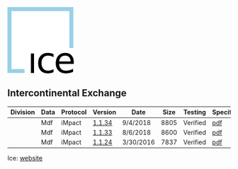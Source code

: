 ![Ice](https://github.com/Open-Markets-Initiative/Directory/blob/master/Logos/Ice.png)


## Intercontinental Exchange

|Division | Data | Protocol | Version | Date | Size | Testing | Specification|
|--- | --- | --- | --- | --- | --- | --- | ---|
| | Mdf | iMpact | [1.1.34](https://github.com/Open-Markets-Initiative/wireshark-lua/blob/master/Ice/Ice.Mdf.iMpact.v1.1.34.Script.Dissector.lua "Intercontinental Exchange 1.1.34 Script Dissector") | 9/4/2018 | 8805 | Verified | [pdf](https://github.com/Open-Markets-Initiative/Directory/blob/master/Specifications/Ice/Ice.Mdf.iMpact.v1.1.34.pdf "Specification manual")|
| | Mdf | iMpact | [1.1.33](https://github.com/Open-Markets-Initiative/wireshark-lua/blob/master/Ice/Ice.Mdf.iMpact.v1.1.33.Script.Dissector.lua "Intercontinental Exchange 1.1.33 Script Dissector") | 8/6/2018 | 8600 | Verified | [pdf](https://github.com/Open-Markets-Initiative/Directory/blob/master/Specifications/Ice/Ice.Mdf.iMpact.v1.1.33.pdf "Specification manual")|
| | Mdf | iMpact | [1.1.24](https://github.com/Open-Markets-Initiative/wireshark-lua/blob/master/Ice/Ice.Mdf.iMpact.v1.1.24.Script.Dissector.lua "Intercontinental Exchange 1.1.24 Script Dissector") | 3/30/2016 | 7837 | Verified | [pdf](https://github.com/Open-Markets-Initiative/Directory/blob/master/Specifications/Ice/Ice.Mdf.iMpact.v1.1.24.pdf "Specification manual")|


Ice: [website](https://www.theice.com "Go to Intercontinental Exchange")

